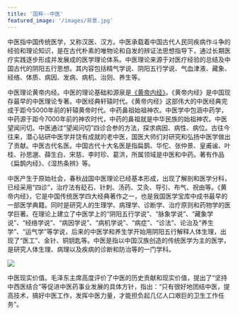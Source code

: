 ```yaml
---
title: '国粹--中医'
featured_image: '/images/背景.jpg'
---
```


中医指中国传统医学，又称汉医、汉方。中医承载着中国古代人民同疾病作斗争的经验和理论知识，是在古代朴素的唯物论和自发的辨证法思想指导下，通过长期医疗实践逐步形成并发展成的医学理论体系。中医理论来源于对医疗经验的总结及中国古代的阴阳五行思想。其内容包括精气学说、阴阳五行学说、气血津液、藏象、经络、体质、病因、发病、病机、治则、养生等。

中医理论黄帝内经。中医的理论基础和源泉是[《黄帝内经》](https://baike.baidu.com/item/%E9%BB%84%E5%B8%9D%E5%86%85%E7%BB%8F/97915?fr=ge_ala)。《黄帝内经》是中国现存最早的中医理论专著。中医经典轩辕时代。《黄帝内经》这部伟大的中医经典完成于距今5000年前的轩辕黄帝时代。中药鼻祖始祖神农。中医学中包涵中药学，中药源于距今7000年前的神农时代，中药的鼻祖就是中华民族的始祖神农。中医望闻问切。中医通过“望闻问切”四诊合参的方法，探求病因、病性、病位。古往今往来，潜心钻研中医学并饶有成就的老中医，国医大师们对研究和弘扬中医学做出了贡献。中医古代名医。中国古代十大名医是指扁鹊、华佗、张仲景、皇甫谧、叶桂、孙思邈、薛生白、宋慈、李时珍、葛洪，所属领域是中医和中药。著有作品《扁鹊内经》、《湿热条辨》等。

中医产生于原始社会，春秋战国中医理论已经基本形成，出现了解剖和医学分科，已经采用“四诊”，治疗法有砭石、针刺、汤药、艾灸、导引、布气、祝由等。《黄帝内经》，它是中国传统医学四大经典著作之一，也是我国医学宝库中成书最早的一部医学典籍。同时是研究人的生理学、病理学、诊断学、治疗原则和药物学的医学巨著。在理论上建立了中医学上的“阴阳五行学说”、“脉象学说”、“藏象学说”、“经络学说”、“病因学说”、“病机学说”、“病症”、“诊法”、论治及“养生学”、“运气学”等学说，后来的中医学和养生学开始用阴阳五行解释人体生理，出现了“医工”、金针、铜钥匙等。中医是指以中国汉族创造的传统医学为主的医学，是研究人体生理、病理以及疾病的诊断和防治等的一门学科。

![](/images/zhongyi.jpg)

中医现实价值。毛泽东主席高度评价了中医的历史贡献和现实价值，提出了“坚持中西医结合”等促进中医药事业发展的具体方针，指出：“只有很好地团结中医，提高技术，搞好中医工作，发挥中医力量，才能担负起几亿人口艰巨的卫生工作任务”。

